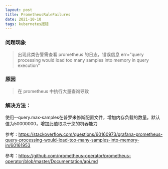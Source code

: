 ```yaml
---
layout: post
title: PrometheusRuleFailures
date: 2021-10-10 
tags: kubernetes报错
---
```

### 问题现象
> 出现此类告警需查看 prometheus 的日志，错误信息 err="query processing would load too many samples into memory in query execution"

### 原因
> 在 prometheus 中执行大量查询导致

### 解决方法：
使用--query.max-samples在普罗米修斯配置文件，增加内存负载的数量。默认值为50000000，增加此值取决于您的机器能力

参考：https://stackoverflow.com/questions/60160973/grafana-prometheus-query-processing-would-load-too-many-samples-into-memory-in/60161953

参考：https://github.com/prometheus-operator/prometheus-operator/blob/master/Documentation/api.md